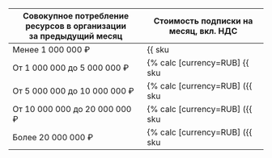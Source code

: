 Совокупное потребление ресурсов в организации<br>за предыдущий месяц | Стоимость подписки на месяц, вкл. НДС
----- | -----
| Менее 1 000 000 ₽ | {{ sku|RUB|security_deck.access_transparency.subscription.v1|string }} |
| От 1 000 000 до 5 000 000 ₽ | {% calc [currency=RUB] {{ sku|RUB|security_deck.access_transparency.subscription.v1|number }} × (12/7) %} |
| От 5 000 000 до 10 000 000 ₽ | {% calc [currency=RUB] ({{ sku|RUB|security_deck.access_transparency.subscription.v1|number }} × (12/7)) × 1,5 %} |
| От 10 000 000 до 20 000 000 ₽ | {% calc [currency=RUB] ({{ sku|RUB|security_deck.access_transparency.subscription.v1|number }} × (12/7)) × 3 %} |
| Более 20 000 000 ₽ | {% calc [currency=RUB] ({{ sku|RUB|security_deck.access_transparency.subscription.v1|number }} × (12/7)) × 3,75 %} |